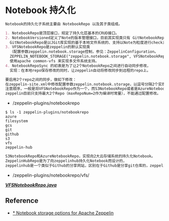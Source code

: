 # Notebook 持久化

```md
Notebook的持久化子系统主要由 NotebookRepo 以及其子类组成。
```
```md
1. NotebookRepo是顶层接口，规定了持久化层基本的CRUD接口。 
2. NotebookVersioned定义了Note的版本管理接口，目前其实现类只有 GitNotebookRepo。
  GitNotebookRepo是以JGit库实现的基于本地文件系统的、支持以Note为粒度进行checkin和show log的Note仓库。 
3. VFSNotebookRepo是zeppelin的默认实现类
  （配置参数zeppelin.notebook.storage控制，参见：ZeppelinConfiguration。
  ZEPPELIN_NOTEBOOK_STORAGE("zeppelin.notebook.storage", VFSNotebookRepo.class.getName()),
  使用apache common-vfs 来实现多文件系统支持。 
4. NotebookRepoSync 的初衷是为了让2个NotebookRepo之间进行自动同步修改，
  实现：在本地repo保存修改的同时，让zeppelin自动将修改同步到远程的repo上。 
```
```md
要启用2个repo之间的同步，做如下修改：
在zeppelin-site.xml中修改配置参数zeppelin.notebook.storage，以逗号分隔2个实现类的完整类名
注意顺序，一般是将VFSNotebookRepo作为一个，而S3NotebookRepo或者是AzureNotebookRepo等作为第二个。
zeppelin目前只支持最大2个Repo（maxRepoNum=2作为编译时常量），不能通过配置修改。
```

* /zeppelin-plugins/notebookrepo
```shell
$ ls -1 zeppelin-plugins/notebookrepo
azure
filesystem
gcs
git
github
s3
vfs
zeppelin-hub
```
```md
S3NotebookRepo和AzureNotebookRepo，实现向2大云存储系统的持久化Notebook。
ZeppelinHubRepo是为了向zeppelinhub持久化Notebook而设计的，
zeppelinhub是一个类似于Github的分享网站，区别在于Github是分享git仓库的，zeppelinhub是分享note的。
```

* /zeppelin-plugins/notebookrepo/vfs/ 

***[VFSNotebookRepo.java](VFSNotebookRepo.md)***


## Reference
* [* Notebook storage options for Apache Zeppelin](https://zeppelin.apache.org/docs/0.7.0/storage/storage.html)